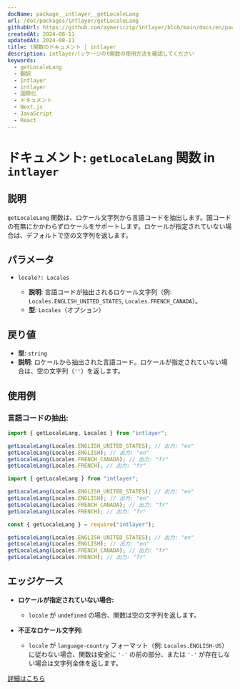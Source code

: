 ```yaml
---
docName: package__intlayer__getLocaleLang
url: /doc/packages/intlayer/getLocaleLang
githubUrl: https://github.com/aymericzip/intlayer/blob/main/docs/en/packages/intlayer/getLocaleLang.md
createdAt: 2024-08-11
updatedAt: 2024-08-11
title: t関数のドキュメント | intlayer
description: intlayerパッケージのt関数の使用方法を確認してください
keywords:
  - getLocaleLang
  - 翻訳
  - Intlayer
  - intlayer
  - 国際化
  - ドキュメント
  - Next.js
  - JavaScript
  - React
---
```


# ドキュメント: `getLocaleLang` 関数 in `intlayer`

## 説明

`getLocaleLang` 関数は、ロケール文字列から言語コードを抽出します。国コードの有無にかかわらずロケールをサポートします。ロケールが指定されていない場合は、デフォルトで空の文字列を返します。

## パラメータ

- `locale?: Locales`

  - **説明**: 言語コードが抽出されるロケール文字列（例: `Locales.ENGLISH_UNITED_STATES`, `Locales.FRENCH_CANADA`）。
  - **型**: `Locales`（オプション）

## 戻り値

- **型**: `string`
- **説明**: ロケールから抽出された言語コード。ロケールが指定されていない場合は、空の文字列（`''`）を返します。

## 使用例

### 言語コードの抽出:

```typescript codeFormat="typescript"
import { getLocaleLang, Locales } from "intlayer";

getLocaleLang(Locales.ENGLISH_UNITED_STATES); // 出力: "en"
getLocaleLang(Locales.ENGLISH); // 出力: "en"
getLocaleLang(Locales.FRENCH_CANADA); // 出力: "fr"
getLocaleLang(Locales.FRENCH); // 出力: "fr"
```

```javascript codeFormat="esm"
import { getLocaleLang } from "intlayer";

getLocaleLang(Locales.ENGLISH_UNITED_STATES); // 出力: "en"
getLocaleLang(Locales.ENGLISH); // 出力: "en"
getLocaleLang(Locales.FRENCH_CANADA); // 出力: "fr"
getLocaleLang(Locales.FRENCH); // 出力: "fr"
```

```javascript codeFormat="commonjs"
const { getLocaleLang } = require("intlayer");

getLocaleLang(Locales.ENGLISH_UNITED_STATES); // 出力: "en"
getLocaleLang(Locales.ENGLISH); // 出力: "en"
getLocaleLang(Locales.FRENCH_CANADA); // 出力: "fr"
getLocaleLang(Locales.FRENCH); // 出力: "fr"
```

## エッジケース

- **ロケールが指定されていない場合:**

  - `locale` が `undefined` の場合、関数は空の文字列を返します。

- **不正なロケール文字列:**
  - `locale` が `language-country` フォーマット（例: `Locales.ENGLISH-US`）に従わない場合、関数は安全に `'-'` の前の部分、または `'-'` が存在しない場合は文字列全体を返します。

[詳細はこちら](https://github.com/aymericzip/intlayer/blob/main/docs/ja/getLocaleLang.md)
